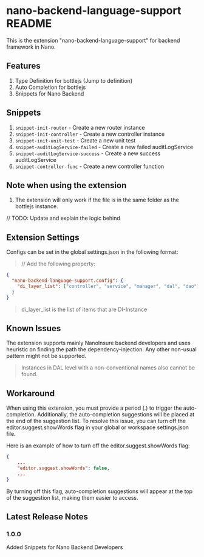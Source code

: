 # nano-backend-language-support README

This is the extension "nano-backend-language-support" for backend framework in Nano.

## Features
1. Type Definition for bottlejs (Jump to definition)
2. Auto Completion for bottlejs 
3. Snippets for Nano Backend

## Snippets
1. `snippet-init-router` - Create a new router instance
2. `snippet-init-controller` - Create a new controller instance
3. `snippet-init-unit-test` - Create a new unit test
4. `snippet-auditLogService-failed` - Create a new failed auditLogService
5. `snippet-auditLogService-success` - Create a new success auditLogService
6. `snippet-controller-func` - Create a new controller function

## Note when using the extension
1. The extension will only work if the file is in the same folder as the bottlejs instance.

// TODO: Update and explain the logic behind

## Extension Settings

Configs can be set in the global settings.json in the following format:
> // Add the following property:

``` json
{
  "nano-backend-language-support.config": {
    "di_layer_list": ["controller", "service", "manager", "dal", "dao"]
  }
}
```
> di_layer_list is the list of items that are DI-Instance

## Known Issues

The extension supports mainly NanoInsure backend developers and uses heuristic on finding the path the dependency-injection. Any other non-usual pattern might not be supported.
> Instances in DAL level with a non-conventional names also cannot be found.

## Workaround

When using this extension, you must provide a period (.) to trigger the auto-completion. Additionally, the auto-completion suggestions will be placed at the end of the suggestion list. To resolve this issue, you can turn off the editor.suggest.showWords flag in your global or workspace settings.json file.

Here is an example of how to turn off the editor.suggest.showWords flag:

```json
{
    ...
    "editor.suggest.showWords": false,
    ...
}
```
By turning off this flag, auto-completion suggestions will appear at the top of the suggestion list, making them easier to access.


## Latest Release Notes

### 1.0.0
Added Snippets for Nano Backend Developers